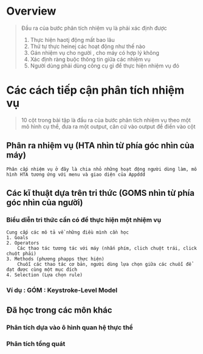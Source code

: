 # Overview
> Đầu ra của bước phân tích nhiệm vụ là phải xác định được 
> 1. Thực hiện haotj động mất bao lâu
> 2. Thứ tự thực heinej các hoạt động như thế nào
> 3. Gán nhiệm vụ cho người , cho máy có hợp lý không
> 4. Xác định ràng buộc thông tin giữa các nhiệm vụ
> 5. Người dùng phải dùng công cụ gì để thực hiện nhiệm vụ đó

# Các cách tiếp cận phân tích nhiệm vụ
>10 cột trong bài tập là đầu ra của bước phân tích nhiệm vụ theo một mô hình cụ thể, đưa ra một output, căn cứ vào output để điền vào cột

## Phân ra nhiệm vụ (HTA nhìn từ phía góc nhìn của máy)
	Phân cấp nhiệm vụ ở đây là chia nhỏ những hoạt động người dùng làm, mô hình HTA tương ứng với menu và giao diện của Appddd

## Các kĩ thuật dựa trên tri thức (GOMS nhìn từ phía góc nhìn của người)
### Biểu diễn tri thức cần có để thực hiện một nhiệm vụ
	Cung cấp các mô tả về những điều mình cần học
	1. Goals
	2. Operators 
		Các thao tác tương tác với máy (nhấn phím, clich chuột trái, click chuột phải)
	3. Methods (phương phapps thực hiện)
		Chuỗi các thao tác cơ bản, người dùng lựa chọn giữa các chuỗi để đạt được cùng một mục đích
	4. Selection (Lựa chọn rule)
### Ví dụ : GÓM : Keystroke-Level Model
	 

## Đã học trong các môn khác
### Phân tích dựa vào ô hình quan hệ thực thể
### Phân tích tổng quát
